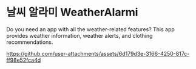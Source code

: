 # 날씨 알라미 WeatherAlarmi
Do you need an app with all the weather-related features? 
This app provides weather information, weather alerts, and clothing recommendations.

https://github.com/user-attachments/assets/6d179d3e-3166-4250-817c-ff98e52fca4d

